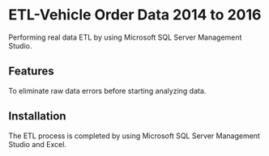 ETL-Vehicle Order Data 2014 to 2016
===================================

Performing real data ETL by using Microsoft SQL Server Management Studio.

Features
--------

To eliminate raw data errors before starting analyzing data.


Installation
------------

The ETL process is completed by using Microsoft SQL Server Management Studio and Excel.
